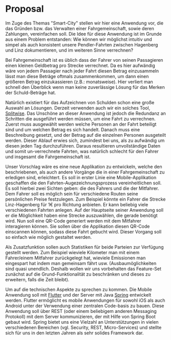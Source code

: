 # Proposal

Im Zuge des Themas "Smart-City" stellen wir hier eine Anwendung vor, die das Gründen bzw. das Verwalten einer Fahrgemeinschaft, sowie deren Zahlungen, vereinfachen soll. Die Idee für diese Anwendung ist im Grunde aus einem Problem entstanden: Wie können wir möglichst intuitiv und simpel als auch konsistent unsere Pendler-Fahrten zwischen Hagenberg und Linz dokumentieren, und im weiteren Sinne verrechnen?

Bei Fahrgemeinschaft ist es üblich dass der Fahrer von seinen Passagieren einen kleinen Geldbetrag pro Strecke verrechnet. Da es hier aufwändig wäre von jedem Passagier nach jeder Fahrt diesen Betrag einzusammeln lässt man diese Beträge oftmals zusammenkommen, um dann einen größeren Betrag einzukassieren (z.B.: monatsweise). Hier verliert man schnell den Überblick wenn man keine zuverlässige Lösung für das Merken der Schuld-Beträge hat.

Natürlich existiert für das Aufzeichnen von Schulden schon eine große Auswahl an Lösungen. Derzeit verwenden auch wir ein solches Tool, [Splitwise](https://www.splitwise.com/). Das Unschöne an dieser Anwendung ist jedoch die Redundanz an Schritten die ausgeführt werden müssen, um eine Fahrt zu verrechnen. Zuerst muss ausgewählt werden welche Personen an der Fahrt beteiligt sind und um welchen Betrag es sich handelt. Danach muss eine Beschreibung gesetzt, und der Betrag auf die einzelnen Personen ausgeteilt werden. Dieser Ablauf erwies sich, zumindest bei uns, als zu aufwändig um diesen jeden Tag durchzuführen. Daraus resultieren unvollständige Daten und somit un-verrechnete Fahrten, was natürlich schlecht für den Fahrer und insgesamt die Fahrgemeinschaft ist.

Unser Vorschlag wäre es eine neue Applikation zu entwickeln, welche den beschriebenen, als auch andere Vorgänge die in einer Fahrgemeinschaft zu erledigen sind, erleichtert. Es soll in erster Linie eine Mobile-Applikation geschaffen die den Fahrten-Augezeichnungsprozess vereinheitlichen soll. Es soll hierbei zwei Sichten geben: die des Fahrers und die der Mitfahrer. Dem Fahrer soll es möglich sein für verschiedene Routen seine persönlichen Preise festzulegen. Zum Beispiel könnte ein Fahrer die Strecke Linz-Hagenberg für 1€ pro Richtung anbieten. Er kann beliebig viele verschiedenen Fahrten anlegen. Auf der Hauptseite seiner Anwendung soll er die Möglichkeit haben eine Strecke auszuwählen, die gerade benötigt wird. Nun soll eine QR-Code generiert werden mit dem Mitfahrer interagieren können. Sie sollen über die Applikation diesen QR-Code einscannen können, sodass diese Fahrt gebucht wird. Dieser Vorgang soll so einfach wie möglich gestaltet werden.

Als Zusatzfunktion sollen auch Statistiken für beide Parteien zur Verfügung gestellt werden. Zum Beispiel wieviele Kilometer man mit einem Fahrer/einem Mitfahrer zurückgelegt hat, wieviele Emissionen man eingespart hat indem man gemeinsam fährt usw. (Ausbaumöglichkeiten sind quasi unendlich. Deshalb wollen wir uns vorbehalten das Feature-Set zunächst auf die Grund-Funktionalität zu beschränken und dieses zu erweitern, falls die Zeit bleibt).

Um auf die technischen Aspekte zu sprechen zu kommen. Die Mobile Anwendung soll mit [Flutter](https://flutter.dev/) und der Server mit Java [Spring](https://spring.io/) entwickelt werden. Flutter ermöglicht es mobile Anwendungen für sowohl iOS als auch Android unter der Verwendung einer zentralen Code-basis zu bauen. Diese Anwendung soll über REST (oder einem beliebigem anderen Messaging Protokoll) mit dem Server kommunizieren, der mit Hilfe von Spring Boot gebaut wird. Spring bietet uns eine Vielzahl an Unterstützungen in vielen verschiedenen Bereichen (vgl. Security, REST, Micro-Services) und stellte sich für uns in den letzten Jahren als sehr solides Framework dar.